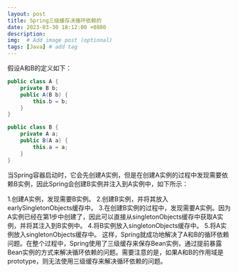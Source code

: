 ```yaml
---
layout: post
title: Spring三级缓存决循环依赖的
date: 2023-03-30 18:12:00 +0800
description:
img:  # Add image post (optional)
tags: [Java] # add tag
---
```


假设A和B的定义如下：

```java
public class A {
    private B b;
    public A(B b) {
        this.b = b;
    }
}

public class B {
    private A a;
    public B(A a) {
        this.a = a;
    }
}

```
当Spring容器启动时，它会先创建A实例，但是在创建A实例的过程中发现需要依赖B实例，因此Spring会创建B实例并注入到A实例中，如下所示：

1.创建A实例，发现需要B实例。
2.创建B实例，并将其放入earlySingletonObjects缓存中。
3.在创建B实例的过程中，发现需要A实例。因为A实例已经在第1步中创建了，因此可以直接从singletonObjects缓存中获取A实例，并将其注入到B实例中。
4.将B实例放入singletonObjects缓存中。
5.将A实例放入singletonObjects缓存中。
这样，Spring就成功地解决了A和B的循环依赖问题。在整个过程中，Spring使用了三级缓存来保存Bean实例，通过提前暴露Bean实例的方式来解决循环依赖的问题。需要注意的是，如果A和B的作用域是prototype，则无法使用三级缓存来解决循环依赖的问题。